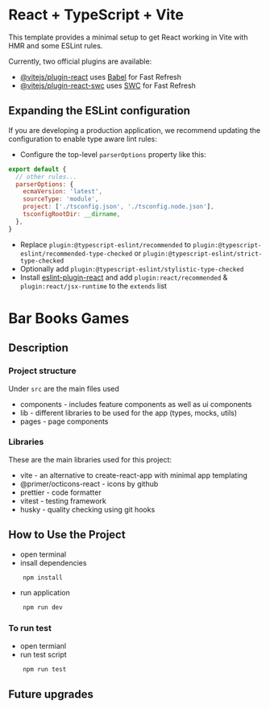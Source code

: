 # React + TypeScript + Vite

This template provides a minimal setup to get React working in Vite with HMR and some ESLint rules.

Currently, two official plugins are available:

- [@vitejs/plugin-react](https://github.com/vitejs/vite-plugin-react/blob/main/packages/plugin-react/README.md) uses [Babel](https://babeljs.io/) for Fast Refresh
- [@vitejs/plugin-react-swc](https://github.com/vitejs/vite-plugin-react-swc) uses [SWC](https://swc.rs/) for Fast Refresh

## Expanding the ESLint configuration

If you are developing a production application, we recommend updating the configuration to enable type aware lint rules:

- Configure the top-level `parserOptions` property like this:

```js
export default {
  // other rules...
  parserOptions: {
    ecmaVersion: 'latest',
    sourceType: 'module',
    project: ['./tsconfig.json', './tsconfig.node.json'],
    tsconfigRootDir: __dirname,
  },
}
```

- Replace `plugin:@typescript-eslint/recommended` to `plugin:@typescript-eslint/recommended-type-checked` or `plugin:@typescript-eslint/strict-type-checked`
- Optionally add `plugin:@typescript-eslint/stylistic-type-checked`
- Install [eslint-plugin-react](https://github.com/jsx-eslint/eslint-plugin-react) and add `plugin:react/recommended` & `plugin:react/jsx-runtime` to the `extends` list


# Bar Books Games

## Description


### Project structure

Under `src` are the main files used

- components - includes feature components as well as ui components
- lib - different libraries to be used for the app (types, mocks, utils)
- pages - page components

### Libraries

These are the main libraries used for this project:

- vite - an alternative to create-react-app with minimal app templating
- @primer/octicons-react - icons by github
- prettier - code formatter
- vitest - testing framework
- husky - quality checking using git hooks

## How to Use the Project

- open terminal
- insall dependencies

```bash
	npm install
```

- run application

```bash
	npm run dev
```

### To run test

- open termianl
- run test script

```bash
	npm run test
```

## Future upgrades